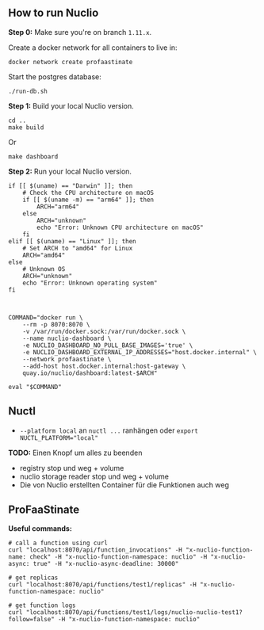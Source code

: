 ## How to run Nuclio

**Step 0:** Make sure you're on branch `1.11.x`.

Create a docker network for all containers to live in: 
```shell
docker network create profaastinate
```

Start the postgres database:
```shell
./run-db.sh
```

**Step 1:** Build your local Nuclio version.

```shell
cd ..
make build
```

Or 

```shell
make dashboard
```

**Step 2:** Run your local Nuclio version.

```shell
if [[ $(uname) == "Darwin" ]]; then
    # Check the CPU architecture on macOS
    if [[ $(uname -m) == "arm64" ]]; then
        ARCH="arm64"
    else
        ARCH="unknown"
        echo "Error: Unknown CPU architecture on macOS"
    fi
elif [[ $(uname) == "Linux" ]]; then
    # Set ARCH to "amd64" for Linux
    ARCH="amd64"
else
    # Unknown OS
    ARCH="unknown"
    echo "Error: Unknown operating system"
fi



COMMAND="docker run \
    --rm -p 8070:8070 \
    -v /var/run/docker.sock:/var/run/docker.sock \
    --name nuclio-dashboard \
    -e NUCLIO_DASHBOARD_NO_PULL_BASE_IMAGES='true' \
    -e NUCLIO_DASHBOARD_EXTERNAL_IP_ADDRESSES="host.docker.internal" \
    --network profaastinate \
    --add-host host.docker.internal:host-gateway \
    quay.io/nuclio/dashboard:latest-$ARCH"

eval "$COMMAND"
```


## Nuctl

- `--platform local` an `nuctl ...` ranhängen oder `export NUCTL_PLATFORM="local"`







**TODO:** Einen Knopf um alles zu beenden
- registry stop und weg + volume
- nuclio storage reader stop und weg + volume 
- Die von Nuclio erstellten Container für die Funktionen auch weg  

## ProFaaStinate

**Useful commands:**
```shell
# call a function using curl
curl "localhost:8070/api/function_invocations" -H "x-nuclio-function-name: check" -H "x-nuclio-function-namespace: nuclio" -H "x-nuclio-async: true" -H "x-nuclio-async-deadline: 30000"

# get replicas
curl "localhost:8070/api/functions/test1/replicas" -H "x-nuclio-function-namespace: nuclio"

# get function logs   
curl "localhost:8070/api/functions/test1/logs/nuclio-nuclio-test1?follow=false" -H "x-nuclio-function-namespace: nuclio"
```

